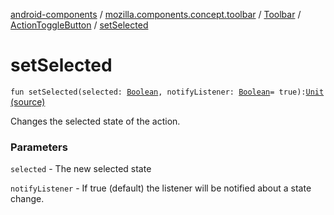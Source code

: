 [android-components](../../../index.md) / [mozilla.components.concept.toolbar](../../index.md) / [Toolbar](../index.md) / [ActionToggleButton](index.md) / [setSelected](./set-selected.md)

# setSelected

`fun setSelected(selected: `[`Boolean`](https://kotlinlang.org/api/latest/jvm/stdlib/kotlin/-boolean/index.html)`, notifyListener: `[`Boolean`](https://kotlinlang.org/api/latest/jvm/stdlib/kotlin/-boolean/index.html)` = true): `[`Unit`](https://kotlinlang.org/api/latest/jvm/stdlib/kotlin/-unit/index.html) [(source)](https://github.com/mozilla-mobile/android-components/blob/master/components/concept/toolbar/src/main/java/mozilla/components/concept/toolbar/Toolbar.kt#L282)

Changes the selected state of the action.

### Parameters

`selected` - The new selected state

`notifyListener` - If true (default) the listener will be notified about a state change.